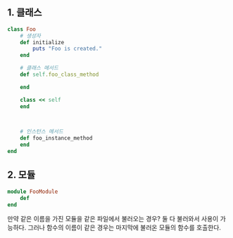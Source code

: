 ## 1. 클래스
```ruby
class Foo
    # 생성자
    def initialize
        puts "Foo is created."
    end

    # 클래스 메서드
    def self.foo_class_method

    end

    class << self
    end

    

    # 인스턴스 메서드
    def foo_instance_method
    end
end
```
## 2. 모듈
```ruby
module FooModule
    def 
end
```
만약 같은 이름을 가진 모듈을 같은 파일에서 불러오는 경우?
둘 다 불러와서 사용이 가능하다.
그러나 함수의 이름이 같은 경우는 마지막에 불러온 모듈의 함수를 호출한다.
